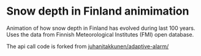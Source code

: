 # Snow depth in Finland animimation

Animation of how snow depth in Finland has evolved during last 100 years.
Uses the data from Finnish Meteorological Institutes (FMI)  open database.

The api call code is forked from [juhanitakkunen/adaptive-alarm/](https://github.com/JuhaniTakkunen/adaptive-alarm)


